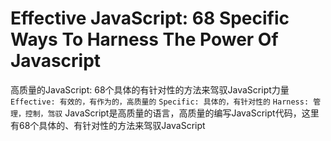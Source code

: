 # Effective JavaScript: 68 Specific Ways To Harness The Power Of Javascript
高质量的JavaScript: 68个具体的有针对性的方法来驾驭JavaScript力量
`Effective: 有效的，有作为的，高质量的`
`Specific: 具体的，有针对性的`
`Harness: 管理，控制，驾驭`
JavaScript是高质量的语言，高质量的编写JavaScript代码，这里有68个具体的、有针对性的方法来驾驭JavaScript
